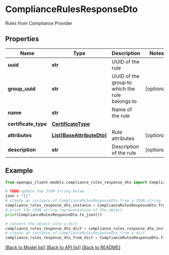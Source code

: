 # ComplianceRulesResponseDto

Rules from Compliance Provider

## Properties

Name | Type | Description | Notes
------------ | ------------- | ------------- | -------------
**uuid** | **str** | UUID of the rule | 
**group_uuid** | **str** | UUID of the group to which the rule belongs to | [optional] 
**name** | **str** | Name of the rule | 
**certificate_type** | [**CertificateType**](CertificateType.md) |  | 
**attributes** | [**List[BaseAttributeDto]**](BaseAttributeDto.md) | Rule attributes | [optional] 
**description** | **str** | Description of the rule | [optional] 

## Example

```python
from openapi_client.models.compliance_rules_response_dto import ComplianceRulesResponseDto

# TODO update the JSON string below
json = "{}"
# create an instance of ComplianceRulesResponseDto from a JSON string
compliance_rules_response_dto_instance = ComplianceRulesResponseDto.from_json(json)
# print the JSON string representation of the object
print(ComplianceRulesResponseDto.to_json())

# convert the object into a dict
compliance_rules_response_dto_dict = compliance_rules_response_dto_instance.to_dict()
# create an instance of ComplianceRulesResponseDto from a dict
compliance_rules_response_dto_from_dict = ComplianceRulesResponseDto.from_dict(compliance_rules_response_dto_dict)
```
[[Back to Model list]](../README.md#documentation-for-models) [[Back to API list]](../README.md#documentation-for-api-endpoints) [[Back to README]](../README.md)


